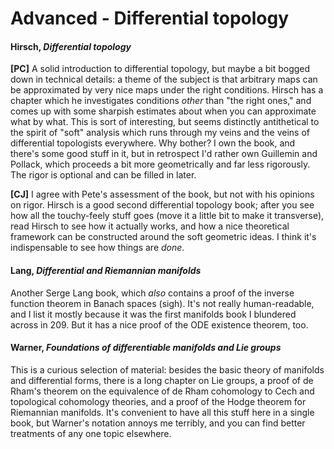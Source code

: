 # Advanced - Differential topology

#### Hirsch, *Differential topology*

**[PC]** A solid introduction to differential topology, but maybe a bit bogged down in
technical details: a theme of the subject is that arbitrary maps can be approximated by very
nice maps under the right conditions.  Hirsch has a chapter which he investigates conditions
*other* than "the right ones," and comes up with some sharpish estimates about when you can
approximate what by what.  This is sort of interesting, but seems distinctly antithetical to
the spirit of "soft" analysis which runs through my veins and the veins of differential
topologists everywhere.  Why bother?  I own the book, and there's some good stuff in it, but in
retrospect I'd rather own Guillemin and Pollack, which proceeds a bit more geometrically and
far less rigorously.  The rigor is optional and can be filled in later.

**[CJ]** I agree with Pete's assessment of the book, but not with his opinions on rigor.
Hirsch is a good second differential topology book; after you see how all the touchy-feely
stuff goes (move it a little bit to make it transverse), read Hirsch to see how it actually
works, and how a nice theoretical framework can be constructed around the soft geometric ideas.
I think it's indispensable to see how things are *done*.

#### Lang, *Differential and Riemannian manifolds*

Another Serge Lang book, which *also* contains a proof of the inverse function theorem in
Banach spaces (sigh).  It's not really human-readable, and I list it mostly because it was the
first manifolds book I blundered across in 209.  But it has a nice proof of the ODE existence
theorem, too.

#### Warner, *Foundations of differentiable manifolds and Lie groups*

This is a curious selection of material: besides the basic theory of manifolds and differential
forms, there is a long chapter on Lie groups, a proof of de Rham's theorem on the equivalence
of de Rham cohomology to Cech and topological cohomology theories, and a proof of the Hodge
theorem for Riemannian manifolds.  It's convenient to have all this stuff here in a single
book, but Warner's notation annoys me terribly, and you can find better treatments of any one
topic elsewhere.
